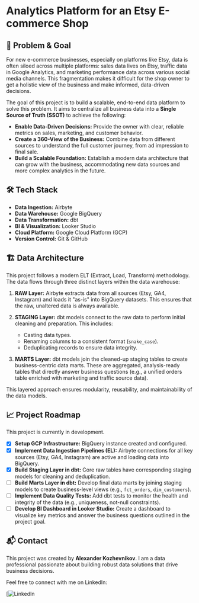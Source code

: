 # Analytics Platform for an Etsy E-commerce Shop

## 🎯 Problem & Goal

For new e-commerce businesses, especially on platforms like Etsy, data is often siloed across multiple platforms: sales data lives on Etsy, traffic data in Google Analytics, and marketing performance data across various social media channels. This fragmentation makes it difficult for the shop owner to get a holistic view of the business and make informed, data-driven decisions.

The goal of this project is to build a scalable, end-to-end data platform to solve this problem. It aims to centralize all business data into a **Single Source of Truth (SSOT)** to achieve the following:

* **Enable Data-Driven Decisions:** Provide the owner with clear, reliable metrics on sales, marketing, and customer behavior.
* **Create a 360-View of the Business:** Combine data from different sources to understand the full customer journey, from ad impression to final sale.
* **Build a Scalable Foundation:** Establish a modern data architecture that can grow with the business, accommodating new data sources and more complex analytics in the future.

## 🛠️ Tech Stack

* **Data Ingestion:** Airbyte
* **Data Warehouse:** Google BigQuery
* **Data Transformation:** dbt
* **BI & Visualization:** Looker Studio
* **Cloud Platform:** Google Cloud Platform (GCP)
* **Version Control:** Git & GitHub

## 🏗️ Data Architecture

This project follows a modern ELT (Extract, Load, Transform) methodology. The data flows through three distinct layers within the data warehouse:

1.  **RAW Layer:** Airbyte extracts data from all sources (Etsy, GA4, Instagram) and loads it "as-is" into BigQuery datasets. This ensures that the raw, unaltered data is always available.

2.  **STAGING Layer:** dbt models connect to the raw data to perform initial cleaning and preparation. This includes:
    * Casting data types.
    * Renaming columns to a consistent format (`snake_case`).
    * Deduplicating records to ensure data integrity.

3.  **MARTS Layer:** dbt models join the cleaned-up staging tables to create business-centric data marts. These are aggregated, analysis-ready tables that directly answer business questions (e.g., a unified orders table enriched with marketing and traffic source data).

This layered approach ensures modularity, reusability, and maintainability of the data models.

## 📈 Project Roadmap

This project is currently in development.

- [x] **Setup GCP Infrastructure:** BigQuery instance created and configured.
- [x] **Implement Data Ingestion Pipelines (EL):** Airbyte connections for all key sources (Etsy, GA4, Instagram) are active and loading data into BigQuery.
- [x] **Build Staging Layer in dbt:** Core raw tables have corresponding staging models for cleaning and deduplication.
- [ ] **Build Marts Layer in dbt:** Develop final data marts by joining staging models to create business-level views (e.g., `fct_orders`, `dim_customers`).
- [ ] **Implement Data Quality Tests:** Add dbt tests to monitor the health and integrity of the data (e.g., uniqueness, not-null constraints).
- [ ] **Develop BI Dashboard in Looker Studio:** Create a dashboard to visualize key metrics and answer the business questions outlined in the project goal.

## 📬 Contact

This project was created by **Alexander Kozhevnikov**. I am a data professional passionate about building robust data solutions that drive business decisions.

Feel free to connect with me on LinkedIn:

[![LinkedIn](www.linkedin.com/in/alexander-kozhevnikov)
